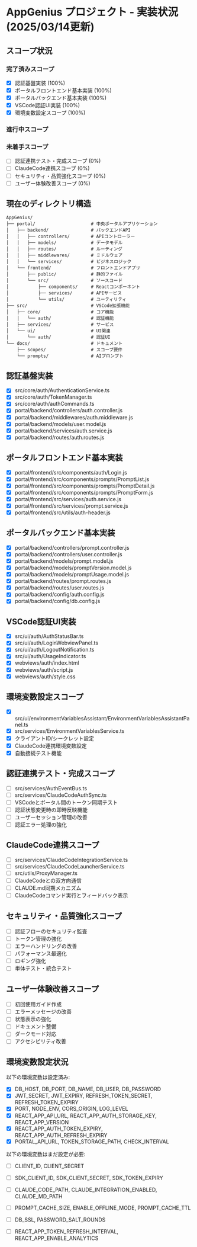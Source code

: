 # AppGenius プロジェクト - 実装状況 (2025/03/14更新)

## スコープ状況

### 完了済みスコープ
- [x] 認証基盤実装 (100%)
- [x] ポータルフロントエンド基本実装 (100%)
- [x] ポータルバックエンド基本実装 (100%)
- [x] VSCode認証UI実装 (100%)
- [x] 環境変数設定スコープ (100%)

### 進行中スコープ

### 未着手スコープ
- [ ] 認証連携テスト・完成スコープ (0%)
- [ ] ClaudeCode連携スコープ (0%)
- [ ] セキュリティ・品質強化スコープ (0%)
- [ ] ユーザー体験改善スコープ (0%)

## 現在のディレクトリ構造
```
AppGenius/
├── portal/                     # 中央ポータルアプリケーション
│   ├── backend/                # バックエンドAPI
│   │   ├── controllers/        # APIコントローラー
│   │   ├── models/             # データモデル
│   │   ├── routes/             # ルーティング
│   │   ├── middlewares/        # ミドルウェア
│   │   └── services/           # ビジネスロジック
│   └── frontend/               # フロントエンドアプリ
│       ├── public/             # 静的ファイル
│       └── src/                # ソースコード
│           ├── components/     # Reactコンポーネント
│           ├── services/       # APIサービス
│           └── utils/          # ユーティリティ
├── src/                        # VSCode拡張機能
│   ├── core/                   # コア機能
│   │   └── auth/               # 認証機能
│   ├── services/               # サービス
│   └── ui/                     # UI関連
│       └── auth/               # 認証UI
└── docs/                       # ドキュメント
    ├── scopes/                 # スコープ要件
    └── prompts/                # AIプロンプト
```

## 認証基盤実装
- [x] src/core/auth/AuthenticationService.ts
- [x] src/core/auth/TokenManager.ts
- [x] src/core/auth/authCommands.ts
- [x] portal/backend/controllers/auth.controller.js
- [x] portal/backend/middlewares/auth.middleware.js
- [x] portal/backend/models/user.model.js
- [x] portal/backend/services/auth.service.js
- [x] portal/backend/routes/auth.routes.js

## ポータルフロントエンド基本実装
- [x] portal/frontend/src/components/auth/Login.js
- [x] portal/frontend/src/components/prompts/PromptList.js
- [x] portal/frontend/src/components/prompts/PromptDetail.js
- [x] portal/frontend/src/components/prompts/PromptForm.js
- [x] portal/frontend/src/services/auth.service.js
- [x] portal/frontend/src/services/prompt.service.js
- [x] portal/frontend/src/utils/auth-header.js

## ポータルバックエンド基本実装
- [x] portal/backend/controllers/prompt.controller.js
- [x] portal/backend/controllers/user.controller.js
- [x] portal/backend/models/prompt.model.js
- [x] portal/backend/models/promptVersion.model.js
- [x] portal/backend/models/promptUsage.model.js
- [x] portal/backend/routes/prompt.routes.js
- [x] portal/backend/routes/user.routes.js
- [x] portal/backend/config/auth.config.js
- [x] portal/backend/config/db.config.js

## VSCode認証UI実装
- [x] src/ui/auth/AuthStatusBar.ts
- [x] src/ui/auth/LoginWebviewPanel.ts
- [x] src/ui/auth/LogoutNotification.ts
- [x] src/ui/auth/UsageIndicator.ts
- [x] webviews/auth/index.html
- [x] webviews/auth/script.js
- [x] webviews/auth/style.css

## 環境変数設定スコープ
- [x] src/ui/environmentVariablesAssistant/EnvironmentVariablesAssistantPanel.ts
- [x] src/services/EnvironmentVariablesService.ts
- [x] クライアントID/シークレット設定
- [x] ClaudeCode連携環境変数設定
- [x] 自動接続テスト機能

## 認証連携テスト・完成スコープ
- [ ] src/services/AuthEventBus.ts
- [ ] src/services/ClaudeCodeAuthSync.ts
- [ ] VSCodeとポータル間のトークン同期テスト
- [ ] 認証状態変更時の即時反映機能
- [ ] ユーザーセッション管理の改善
- [ ] 認証エラー処理の強化

## ClaudeCode連携スコープ
- [ ] src/services/ClaudeCodeIntegrationService.ts
- [ ] src/services/ClaudeCodeLauncherService.ts
- [ ] src/utils/ProxyManager.ts
- [ ] ClaudeCodeとの双方向通信
- [ ] CLAUDE.md同期メカニズム
- [ ] ClaudeCodeコマンド実行とフィードバック表示

## セキュリティ・品質強化スコープ
- [ ] 認証フローのセキュリティ監査
- [ ] トークン管理の強化
- [ ] エラーハンドリングの改善
- [ ] パフォーマンス最適化
- [ ] ロギング強化
- [ ] 単体テスト・統合テスト

## ユーザー体験改善スコープ
- [ ] 初回使用ガイド作成
- [ ] エラーメッセージの改善
- [ ] 状態表示の強化
- [ ] ドキュメント整備
- [ ] ダークモード対応
- [ ] アクセシビリティ改善

## 環境変数設定状況

以下の環境変数は設定済み:
- [x] DB_HOST, DB_PORT, DB_NAME, DB_USER, DB_PASSWORD
- [x] JWT_SECRET, JWT_EXPIRY, REFRESH_TOKEN_SECRET, REFRESH_TOKEN_EXPIRY
- [x] PORT, NODE_ENV, CORS_ORIGIN, LOG_LEVEL
- [x] REACT_APP_API_URL, REACT_APP_AUTH_STORAGE_KEY, REACT_APP_VERSION
- [x] REACT_APP_AUTH_TOKEN_EXPIRY, REACT_APP_AUTH_REFRESH_EXPIRY
- [x] PORTAL_API_URL, TOKEN_STORAGE_PATH, CHECK_INTERVAL

以下の環境変数はまだ設定が必要:
- [ ] CLIENT_ID, CLIENT_SECRET
- [ ] SDK_CLIENT_ID, SDK_CLIENT_SECRET, SDK_TOKEN_EXPIRY
- [ ] CLAUDE_CODE_PATH, CLAUDE_INTEGRATION_ENABLED, CLAUDE_MD_PATH
- [ ] PROMPT_CACHE_SIZE, ENABLE_OFFLINE_MODE, PROMPT_CACHE_TTL
- [ ] DB_SSL, PASSWORD_SALT_ROUNDS
- [ ] REACT_APP_TOKEN_REFRESH_INTERVAL, REACT_APP_ENABLE_ANALYTICS

